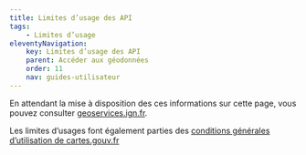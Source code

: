 ```yaml
---
title: Limites d’usage des API
tags:
    - Limites d’usage
eleventyNavigation:
    key: Limites d’usage des API
    parent: Accéder aux géodonnées
    order: 11
    nav: guides-utilisateur
---
```


En attendant la mise à disposition des ces informations sur cette page, vous pouvez consulter [geoservices.ign.fr](https://geoservices.ign.fr/documentation/services/limite-d-usage).

Les limites d’usages font également parties des [conditions générales d’utilisation de cartes.gouv.fr](https://cartes.gouv.fr/cgu)


